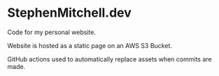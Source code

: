 # StephenMitchell.dev

Code for my personal website.

Website is hosted as a static page on an AWS S3 Bucket.

GitHub actions used to automatically replace assets when commits are made.

